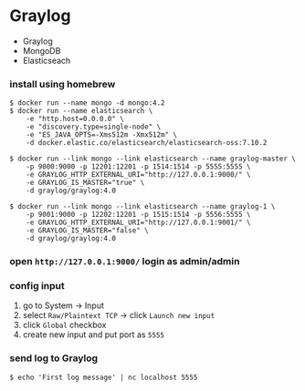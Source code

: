 # Graylog

* Graylog
* MongoDB
* Elasticseach

### install using homebrew
```
$ docker run --name mongo -d mongo:4.2
$ docker run --name elasticsearch \
    -e "http.host=0.0.0.0" \
    -e "discovery.type=single-node" \
    -e "ES_JAVA_OPTS=-Xms512m -Xmx512m" \
    -d docker.elastic.co/elasticsearch/elasticsearch-oss:7.10.2

$ docker run --link mongo --link elasticsearch --name graylog-master \
    -p 9000:9000 -p 12201:12201 -p 1514:1514 -p 5555:5555 \
    -e GRAYLOG_HTTP_EXTERNAL_URI="http://127.0.0.1:9000/" \
    -e GRAYLOG_IS_MASTER="true" \
    -d graylog/graylog:4.0

$ docker run --link mongo --link elasticsearch --name graylog-1 \
    -p 9001:9000 -p 12202:12201 -p 1515:1514 -p 5556:5555 \
    -e GRAYLOG_HTTP_EXTERNAL_URI="http://127.0.0.1:9001/" \
    -e GRAYLOG_IS_MASTER="false" \
    -d graylog/graylog:4.0

```

### open `http://127.0.0.1:9000/` login as admin/admin

### config input
1. go to System -> Input
2. select `Raw/Plaintext TCP` -> click `Launch new input`
3. click `Global` checkbox
4. create new input and put port as `5555`

### send log to Graylog
```
$ echo 'First log message' | nc localhost 5555
```